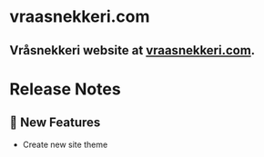 # vraasnekkeri.com
## Vråsnekkeri website at [vraasnekkeri.com](https://www.vraasnekkeri.com).

# Release Notes
## 🎉 New Features
- Create new site theme
